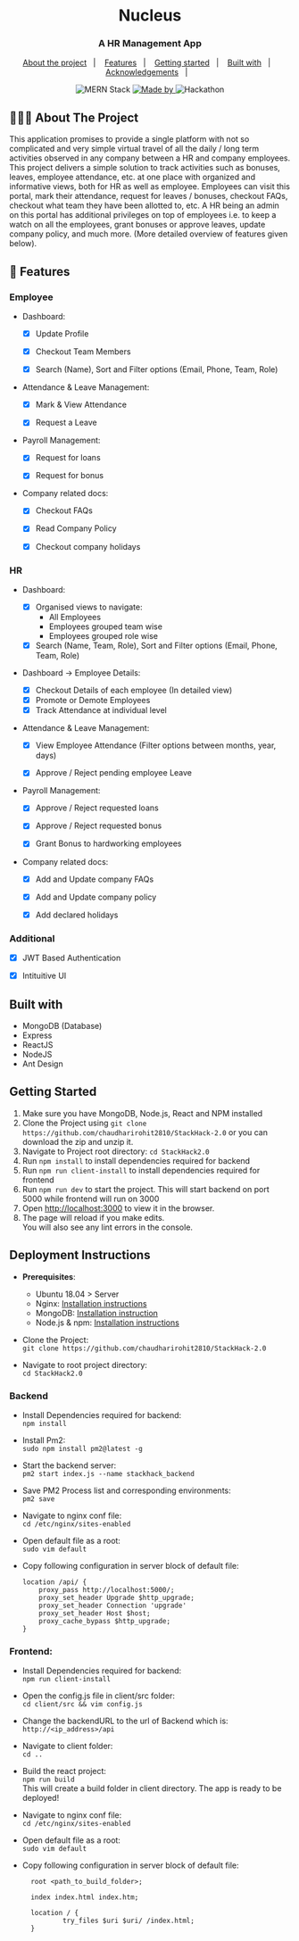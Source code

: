   <h1 align="center">Nucleus</h1>

  <h3 align="center">
    A HR Management App
  </h3>

  <p align="center">
  <a href="#-about-the-project">About the project</a>&nbsp;&nbsp;&nbsp;|&nbsp;&nbsp;&nbsp;
  <a href="#-features">Features</a>&nbsp;&nbsp;&nbsp;|&nbsp;&nbsp;&nbsp;
  <a href="#-getting-started">Getting started</a>&nbsp;&nbsp;&nbsp;|&nbsp;&nbsp;&nbsp;
  <a href="#-built-with">Built with</a>&nbsp;&nbsp;&nbsp;|&nbsp;&nbsp;&nbsp;
  <a href="#-acknowledgements">Acknowledgements</a>&nbsp;&nbsp;&nbsp;|&nbsp;&nbsp;&nbsp;
</p>

<p align="center">
  <img alt="MERN Stack" src="https://img.shields.io/badge/TechStack-MERN-brightgreen">

  <a href="#">
    <img alt="Made by" src="https://img.shields.io/badge/Authors-Rohit%20Chaudhari%20%26%20Viraj%20Jadhav-orange">
  </a>

  <img alt="Hackathon" src="https://img.shields.io/badge/Hackathon-StackHack2.0-9cf">
</p>

## 👨🏻‍💻 About The Project

This application promises to provide a single platform with not so complicated and very simple virtual travel of all the daily / long term activities observed in any company between a HR and company employees. This project delivers a simple solution to track activities such as bonuses, leaves, employee attendance, etc. at one place with organized and informative views, both for HR as well as employee. Employees can visit this portal, mark their attendance, request for leaves / bonuses, checkout FAQs, checkout what team they have been allotted to, etc. A HR being an admin on this portal has additional privileges on top of employees i.e. to keep a watch on all the employees, grant bonuses or approve leaves, update company policy, and much more. (More detailed overview of features given below).

## 🌟 Features

### Employee

-   Dashboard:

    -   [x] Update Profile

    -   [x] Checkout Team Members

    -   [x] Search (Name), Sort and Filter options (Email, Phone, Team, Role)

-   Attendance & Leave Management:

    -   [x] Mark & View Attendance

    -   [x] Request a Leave

-   Payroll Management:

    -   [x] Request for loans

    -   [x] Request for bonus

-   Company related docs:

    -   [x] Checkout FAQs

    -   [x] Read Company Policy

    -   [x] Checkout company holidays

### HR

-   Dashboard:

    -   [x] Organised views to navigate:
        -   All Employees
        -   Employees grouped team wise
        -   Employees grouped role wise
    -   [x] Search (Name, Team, Role), Sort and Filter options (Email, Phone, Team, Role)

-   Dashboard -> Employee Details:

    -   [x] Checkout Details of each employee (In detailed view)
    -   [x] Promote or Demote Employees
    -   [x] Track Attendance at individual level

-   Attendance & Leave Management:

    -   [x] View Employee Attendance (Filter options between months, year, days)

    -   [x] Approve / Reject pending employee Leave

-   Payroll Management:

    -   [x] Approve / Reject requested loans

    -   [x] Approve / Reject requested bonus
    -   [x] Grant Bonus to hardworking employees

-   Company related docs:

    -   [x] Add and Update company FAQs

    -   [x] Add and Update company policy

    -   [x] Add declared holidays

### Additional

-   [x] JWT Based Authentication

-   [x] Intituitive UI

## Built with

-   MongoDB (Database)
-   Express
-   ReactJS
-   NodeJS
-   Ant Design

## Getting Started

1. Make sure you have MongoDB, Node.js, React and NPM installed
2. Clone the Project using `git clone https://github.com/chaudharirohit2810/StackHack-2.0` or you can download the zip and unzip it.
3. Navigate to Project root directory: `cd StackHack2.0`
4. Run `npm install` to install dependencies required for backend
5. Run `npm run client-install` to install dependencies required for frontend
6. Run `npm run dev` to start the project. This will start backend on port 5000 while frontend will run on 3000
7. Open [http://localhost:3000](http://localhost:3000) to view it in the browser.
8. The page will reload if you make edits.\
   You will also see any lint errors in the console.

## Deployment Instructions

-   **Prerequisites**:

    -   Ubuntu 18.04 > Server
    -   Nginx: [Installation instructions](https://www.digitalocean.com/community/tutorials/how-to-install-nginx-on-ubuntu-18-04)
    -   MongoDB: [Installation instruction](https://docs.mongodb.com/manual/tutorial/install-mongodb-on-ubuntu/)
    -   Node.js & npm: [Installation instructions](https://www.digitalocean.com/community/tutorials/how-to-install-node-js-on-ubuntu-18-04)

-   Clone the Project:\
    `git clone https://github.com/chaudharirohit2810/StackHack-2.0`

-   Navigate to root project directory:\
    `cd StackHack2.0`

### Backend

-   Install Dependencies required for backend:\
    `npm install`
-   Install Pm2:\
    `sudo npm install pm2@latest -g`
-   Start the backend server:\
    `pm2 start index.js --name stackhack_backend`
-   Save PM2 Process list and corresponding environments:\
    `pm2 save`
-   Navigate to nginx conf file:\
    `cd /etc/nginx/sites-enabled`
-   Open default file as a root:\
    `sudo vim default`
-   Copy following configuration in server block of default file:

    ```
    location /api/ {
        proxy_pass http://localhost:5000/;
        proxy_set_header Upgrade $http_upgrade;
        proxy_set_header Connection 'upgrade'
        proxy_set_header Host $host;
        proxy_cache_bypass $http_upgrade;
    }
    ```

### Frontend:

-   Install Dependencies required for backend:\
    `npm run client-install`
-   Open the config.js file in client/src folder:\
    `cd client/src && vim config.js`
-   Change the backendURL to the url of Backend which is:\
    `http://<ip_address>/api`
-   Navigate to client folder:\
    `cd ..`
-   Build the react project:\
    `npm run build`\
    This will create a build folder in client directory. The app is ready to be deployed!
-   Navigate to nginx conf file:\
    `cd /etc/nginx/sites-enabled`
-   Open default file as a root:\
    `sudo vim default`
-   Copy following configuration in server block of default file:

    ```
      root <path_to_build_folder>;

      index index.html index.htm;

      location / {
              try_files $uri $uri/ /index.html;
      }
    ```
